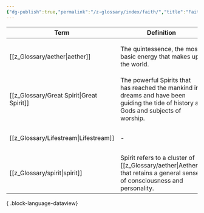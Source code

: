 ```yaml
---
{"dg-publish":true,"permalink":"/z-glossary/index/faith/","title":"Faith","contentClasses":"h-line hr-no-icon","tags":["GlossaryIndex/Topic"],"noteIcon":""}
---
```



| Term                                         | Definition                                                                                                                             | Topic                                                                                                                                                 | Related                                                                                                                                           |
| -------------------------------------------- | -------------------------------------------------------------------------------------------------------------------------------------- | ----------------------------------------------------------------------------------------------------------------------------------------------------- | ------------------------------------------------------------------------------------------------------------------------------------------------- |
| [[z_Glossary/aether\|aether]]             | The quintessence, the most basic energy that makes up the world.                                                                       | <ul><li>[[z_Glossary/Index/Faith.md\\|Faith]]</li><li>[[z_Glossary/Index/Magic.md\\|Magic]]</li></ul>                                                 | <ul><li>[[z_Glossary/element.md\\|element]]</li><li>[[z_Glossary/Lifestream.md\\|Lifestream]]</li><li>[[z_Glossary/spirit.md\\|spirit]]</li></ul> |
| [[z_Glossary/Great Spirit\|Great Spirit]] | The powerful Spirits that has reached the mankind in dreams and have been guiding the tide of history as Gods and subjects of worship. | <ul><li>[[z_Glossary/Index/Faith.md\\|Faith]]</li></ul>                                                                                               | <ul><li>[[z_Glossary/Athtar.md\\|Athtar]]</li></ul>                                                                                               |
| [[z_Glossary/Lifestream\|Lifestream]]     | \-                                                                                                                                     | <ul><li>[[z_Glossary/Index/Faith.md\\|Faith]]</li><li>[[z_Glossary/Index/Magic.md\\|Magic]]</li></ul>                                                 | <ul><li>[[z_Glossary/aether.md\\|aether]]</li><li>[[z_Glossary/Athtar.md\\|Athtar]]</li></ul>                                                     |
| [[z_Glossary/spirit\|spirit]]             | Spirit refers to a cluster of [[z_Glossary/aether\|Aether]] that retains a general sense of consciousness and personality.                                | <ul><li>[[z_Glossary/Index/Faith.md\\|Faith]]</li><li>[[z_Glossary/Index/Magic.md\\|Magic]]</li><li>[[z_Glossary/Index/Occult.md\\|Occult]]</li></ul> | <ul><li>[[z_Glossary/aether.md\\|aether]]</li></ul>                                                                                               |

{ .block-language-dataview}
